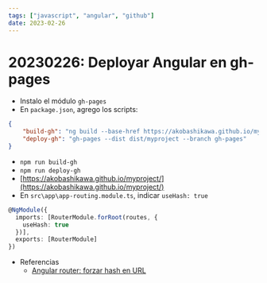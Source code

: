 ```yaml
---
tags: ["javascript", "angular", "github"]
date: 2023-02-26
---
```


# 20230226: Deployar Angular en gh-pages

<TagsLinks />

- Instalo el módulo `gh-pages`
- En `package.json`, agrego los scripts:

```json
{
	"build-gh": "ng build --base-href https://akobashikawa.github.io/myproject/",
	"deploy-gh": "gh-pages --dist dist/myproject --branch gh-pages"
}
```

- `npm run build-gh`
- `npm run deploy-gh`
- [https://akobashikawa.github.io/myproject/](https://akobashikawa.github.io/myproject/)
- En `src\app\app-routing.module.ts`, indicar `useHash: true`

```ts
@NgModule({
  imports: [RouterModule.forRoot(routes, {
	useHash: true
  })],
  exports: [RouterModule]
})
```

- Referencias
	- [Angular router: forzar hash en URL](https://parzibyte.me/blog/2020/05/25/angular-router-forzar-hash-url/)
